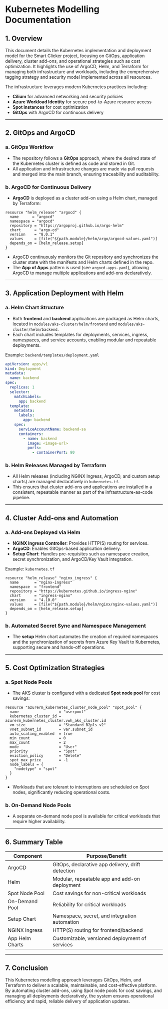 # Kubernetes Modelling Documentation

## 1. Overview

This document details the Kubernetes implementation and deployment model for the Smart Clicker project, focusing on GitOps, application delivery, cluster add-ons, and operational strategies such as cost optimization. It highlights the use of ArgoCD, Helm, and Terraform for managing both infrastructure and workloads, including the comprehensive tagging strategy and security model implemented across all resources.

The infrastructure leverages modern Kubernetes practices including:
- **Cilium** for advanced networking and security policies
- **Azure Workload Identity** for secure pod-to-Azure resource access
- **Spot instances** for cost optimization
- **GitOps** with ArgoCD for continuous delivery

---

## 2. GitOps and ArgoCD

### a. GitOps Workflow
- The repository follows a **GitOps** approach, where the desired state of the Kubernetes cluster is defined as code and stored in Git.
- All application and infrastructure changes are made via pull requests and merged into the main branch, ensuring traceability and auditability.

### b. ArgoCD for Continuous Delivery
- **ArgoCD** is deployed as a cluster add-on using a Helm chart, managed by Terraform:

```hcl
resource "helm_release" "argocd" {
  name      = "argocd"
  namespace = "argocd"
  repository = "https://argoproj.github.io/argo-helm"
  chart      = "argo-cd"
  version    = "8.0.1"
  values     = [file("${path.module}/helm/argo/argocd-values.yaml")]
  depends_on = [helm_release.setup]
}
```

- ArgoCD continuously monitors the Git repository and synchronizes the cluster state with the manifests and Helm charts defined in the repo.
- The **App of Apps** pattern is used (see `argocd-apps.yaml`), allowing ArgoCD to manage multiple applications and add-ons declaratively.

---

## 3. Application Deployment with Helm

### a. Helm Chart Structure
- Both **frontend** and **backend** applications are packaged as Helm charts, located in `modules/aks-cluster/helm/frontend` and `modules/aks-cluster/helm/backend`.
- Each chart includes templates for deployments, services, ingress, namespaces, and service accounts, enabling modular and repeatable deployments.

Example: `backend/templates/deployment.yaml`
```yaml
apiVersion: apps/v1
kind: Deployment
metadata:
  name: backend
spec:
  replicas: 1
  selector:
    matchLabels:
      app: backend
  template:
    metadata:
      labels:
        app: backend
    spec:
      serviceAccountName: backend-sa
      containers:
        - name: backend
          image: <image-url>
          ports:
            - containerPort: 80
```

### b. Helm Releases Managed by Terraform
- All Helm releases (including NGINX Ingress, ArgoCD, and custom setup charts) are managed declaratively in `kubernetes.tf`.
- This ensures that cluster add-ons and applications are installed in a consistent, repeatable manner as part of the infrastructure-as-code pipeline.

---

## 4. Cluster Add-ons and Automation

### a. Add-ons Deployed via Helm
- **NGINX Ingress Controller**: Provides HTTP(S) routing for services.
- **ArgoCD**: Enables GitOps-based application delivery.
- **Setup Chart**: Handles pre-requisites such as namespace creation, secret synchronization, and ArgoCD/Key Vault integration.

Example: `kubernetes.tf`
```hcl
resource "helm_release" "nginx_ingress" {
  name       = "nginx-ingress"
  namespace  = "frontend"
  repository = "https://kubernetes.github.io/ingress-nginx"
  chart      = "ingress-nginx"
  version    = "4.10.0"
  values     = [file("${path.module}/helm/nginx/nginx-values.yaml")]
  depends_on = [helm_release.setup]
}
```

### b. Automated Secret Sync and Namespace Management
- The **setup** Helm chart automates the creation of required namespaces and the synchronization of secrets from Azure Key Vault to Kubernetes, supporting secure and hands-off operations.

---

## 5. Cost Optimization Strategies

### a. Spot Node Pools
- The AKS cluster is configured with a dedicated **Spot node pool** for cost savings:

```hcl
resource "azurerm_kubernetes_cluster_node_pool" "spot_pool" {
  name                  = "userpool"
  kubernetes_cluster_id = azurerm_kubernetes_cluster.vwh_aks_cluster.id
  vm_size               = "Standard_B2pls_v2"
  vnet_subnet_id        = var.subnet_id
  auto_scaling_enabled  = true
  min_count             = 0
  max_count             = 2
  mode                  = "User"
  priority              = "Spot"
  eviction_policy       = "Delete"
  spot_max_price        = -1
  node_labels = {
    "nodetype" = "spot"
  }
}
```
- Workloads that are tolerant to interruptions are scheduled on Spot nodes, significantly reducing operational costs.

### b. On-Demand Node Pools
- A separate on-demand node pool is available for critical workloads that require higher availability.

---

## 6. Summary Table

| Component         | Purpose/Benefit                                      |
|-------------------|-----------------------------------------------------|
| ArgoCD            | GitOps, declarative app delivery, drift detection   |
| Helm              | Modular, repeatable app and add-on deployment       |
| Spot Node Pool    | Cost savings for non-critical workloads             |
| On-Demand Pool    | Reliability for critical workloads                  |
| Setup Chart       | Namespace, secret, and integration automation       |
| NGINX Ingress     | HTTP(S) routing for frontend/backend                |
| App Helm Charts   | Customizable, versioned deployment of services      |

---

## 7. Conclusion

This Kubernetes modelling approach leverages GitOps, Helm, and Terraform to deliver a scalable, maintainable, and cost-effective platform. By automating cluster add-ons, using Spot node pools for cost savings, and managing all deployments declaratively, the system ensures operational efficiency and rapid, reliable delivery of application updates.
